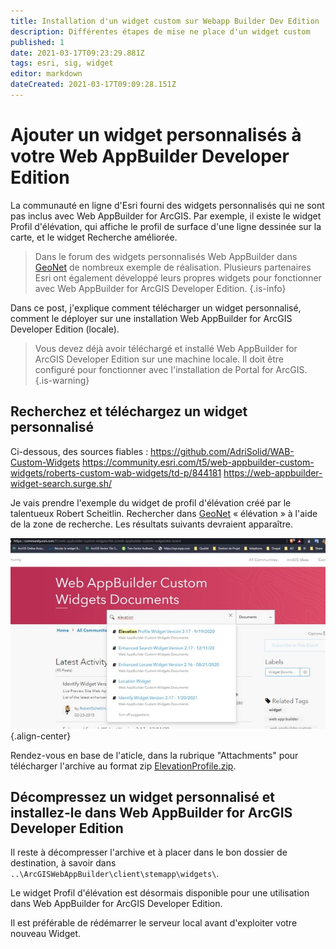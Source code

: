 ```yaml
---
title: Installation d'un widget custom sur Webapp Builder Dev Edition
description: Différentes étapes de mise ne place d'un widget custom
published: 1
date: 2021-03-17T09:23:29.881Z
tags: esri, sig, widget
editor: markdown
dateCreated: 2021-03-17T09:09:28.151Z
---
```


# Ajouter un widget personnalisés à votre Web AppBuilder Developer Edition

La communauté en ligne d'Esri fourni des widgets personnalisés qui ne sont pas inclus avec Web AppBuilder for ArcGIS. Par exemple, il existe le  widget Profil d'élévation, qui affiche le profil de surface d'une ligne dessinée sur la carte, et le  widget Recherche améliorée. 

> Dans le forum des widgets personnalisés Web AppBuilder dans [GeoNet](https://community.esri.com/t5/web-appbuilder-custom-widgets/tkb-p/web-appbuilder-custom-widgetstkb-board) de nombreux exemple de réalisation. Plusieurs partenaires Esri ont également développé leurs propres widgets pour fonctionner avec Web AppBuilder for ArcGIS Developer Edition.
{.is-info}

Dans ce post, j'explique comment télécharger un widget personnalisé, comment le déployer sur une  installation Web AppBuilder for ArcGIS Developer Edition (locale). 

> Vous devez déjà avoir téléchargé et installé Web AppBuilder for ArcGIS Developer Edition sur une machine locale. Il doit être configuré pour fonctionner avec l'installation de Portal for ArcGIS.
{.is-warning}

## Recherchez et téléchargez un widget personnalisé

Ci-dessous, des sources fiables :
https://github.com/AdriSolid/WAB-Custom-Widgets
https://community.esri.com/t5/web-appbuilder-custom-widgets/roberts-custom-wab-widgets/td-p/844181
https://web-appbuilder-widget-search.surge.sh/

Je vais prendre l'exemple du widget de profil d'élévation créé par le talentueux Robert Scheitlin. Rechercher dans [GeoNet](https://community.esri.com/t5/web-appbuilder-custom-widgets/tkb-p/web-appbuilder-custom-widgetstkb-board) « élévation » à l'aide de la zone de recherche. Les résultats suivants devraient apparaître.

![community_600.jpg](/community_600.jpg){.align-center}

Rendez-vous en base de l'aticle, dans la rubrique "Attachments" pour télécharger l'archive au format zip [ElevationProfile.zip](/https://community.esri.com/ccqpr47374/attachments/ccqpr47374/web-appbuilder-custom-widgetstkb-board/1716/1/ElevationProfile.zip).

## Décompressez un widget personnalisé et installez-le dans Web AppBuilder for ArcGIS Developer Edition

Il reste à décompresser l'archive et à placer dans le bon dossier de destination, à savoir dans `..\ArcGISWebAppBuilder\client\stemapp\widgets\`.

Le widget Profil d'élévation est désormais disponible pour une utilisation dans Web AppBuilder for ArcGIS Developer Edition.

Il est préférable de rédémarrer le serveur local avant d'exploiter votre nouveau Widget.





